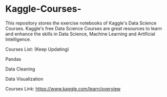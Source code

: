 # Kaggle-Courses-
This repository stores the exercise notebooks of Kaggle's Data Science Courses. Kaggle's free Data Science Courses are great resources to learn and enhance the skills in Data Science, Machine Learning and Artificial Intelligence. 

Courses List: (Keep Updating)

Pandas

Data Cleaning

Data Visualization 

Courses Link: https://www.kaggle.com/learn/overview


